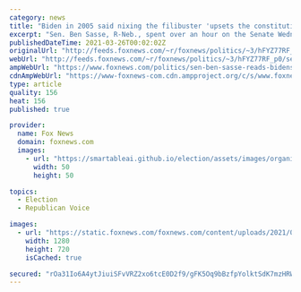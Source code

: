 ```yaml
---
category: news
title: "Biden in 2005 said nixing the filibuster 'upsets the constitutional design' and would 'eviscerate the Senate'"
excerpt: "Sen. Ben Sasse, R-Neb., spent over an hour on the Senate Wednesday night reading a 2005 speech from President Biden verbatim  where he said eliminating the filibuster would “eviscerate the Senate.” "
publishedDateTime: 2021-03-26T00:02:02Z
originalUrl: "http://feeds.foxnews.com/~r/foxnews/politics/~3/hFYZ77RF_p0/sen-ben-sasse-reads-bidens-filibuster-defense"
webUrl: "http://feeds.foxnews.com/~r/foxnews/politics/~3/hFYZ77RF_p0/sen-ben-sasse-reads-bidens-filibuster-defense"
ampWebUrl: "https://www.foxnews.com/politics/sen-ben-sasse-reads-bidens-filibuster-defense.amp"
cdnAmpWebUrl: "https://www-foxnews-com.cdn.ampproject.org/c/s/www.foxnews.com/politics/sen-ben-sasse-reads-bidens-filibuster-defense.amp"
type: article
quality: 156
heat: 156
published: true

provider:
  name: Fox News
  domain: foxnews.com
  images:
    - url: "https://smartableai.github.io/election/assets/images/organizations/foxnews.com-50x50.jpg"
      width: 50
      height: 50

topics:
  - Election
  - Republican Voice

images:
  - url: "https://static.foxnews.com/foxnews.com/content/uploads/2021/02/AP21036581973148.jpg"
    width: 1280
    height: 720
    isCached: true

secured: "rOa31Io6A4ytJiuiSFvVRZ2xo6tcE0D2f9/gFK5Oq9bBzfpYolktSdK7mzHRWVDHZ+MbkYrvf0ytjPJ2yBySWy3E63l3Y9xWOKSQQ/cAAmD7vBYoFzykx/JKtICMfv19tnan+LF7/T03FyF10+w+F0nqDttpsrGF4JEdRvLk1GpUXvNL6M/xxCM3xizHzXcf2+9ICjK/D+q9KX7Q7wtBJ2ANaQI67wjUz28k0dtMF2+Br7ts0z7Dugely+Vf+IqW1SnZdgkKlkWFMT+7p5vyGPCIv9/b7/tAjfp7bvzamBSh76EkubNE0YuQ+dMTbK/SXe8l1QBdA6xAElNEEI72kzSHCTFLOJnAqp6aFvDSPZI=;/tabH3kzADeQ291fu80KBA=="
---
```


